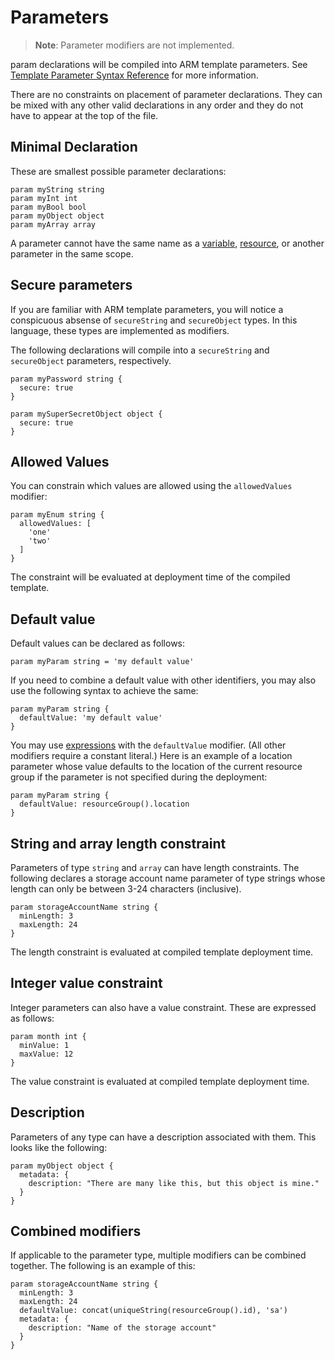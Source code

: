 # Parameters
> **Note**: Parameter modifiers are not implemented.

param declarations will be compiled into ARM template parameters. See [Template Parameter Syntax Reference](https://docs.microsoft.com/en-us/azure/azure-resource-manager/templates/template-syntax#parameters) for more information.

There are no constraints on placement of parameter declarations. They can be mixed with any other valid declarations in any order and they do not have to appear at the top of the file.

## Minimal Declaration
These are smallest possible parameter declarations:
```
param myString string
param myInt int
param myBool bool
param myObject object
param myArray array
```

A parameter cannot have the same name as a [variable](./variables.md), [resource](./resources.md), or another parameter in the same scope.

## Secure parameters
If you are familiar with ARM template parameters, you will notice a conspicuous absense of `secureString` and `secureObject` types. In this language, these types are implemented as modifiers.

The following declarations will compile into a `secureString` and `secureObject` parameters, respectively.
```
param myPassword string { 
  secure: true
}

param mySuperSecretObject object { 
  secure: true
}
```
## Allowed Values
You can constrain which values are allowed using the `allowedValues` modifier:
```
param myEnum string {
  allowedValues: [
    'one'
    'two'
  ]
}
```

The constraint will be evaluated at deployment time of the compiled template.

## Default value
Default values can be declared as follows:
```
param myParam string = 'my default value'
```

If you need to combine a default value with other identifiers, you may also use the following syntax to achieve the same:
```
param myParam string {
  defaultValue: 'my default value'
}
```

You may use [expressions](./expressions.md) with the `defaultValue` modifier. (All other modifiers require a constant literal.) Here is an example of a location parameter whose value defaults to the location of the current resource group if the parameter is not specified during the deployment:
```
param myParam string {
  defaultValue: resourceGroup().location
}
```

## String and array length constraint
Parameters of type `string` and `array` can have length constraints. The following declares a storage account name parameter of type strings whose length can only be between 3-24 characters (inclusive).
```
param storageAccountName string {
  minLength: 3
  maxLength: 24
}
```

The length constraint is evaluated at compiled template deployment time.

## Integer value constraint
Integer parameters can also have a value constraint. These are expressed as follows:
```
param month int {
  minValue: 1
  maxValue: 12
}
```

The value constraint is evaluated at compiled template deployment time.

## Description
Parameters of any type can have a description associated with them. This looks like the following:
```
param myObject object {
  metadata: {
    description: "There are many like this, but this object is mine."
  }
}
```

## Combined modifiers
If applicable to the parameter type, multiple modifiers can be combined together. The following is an example of this:
```
param storageAccountName string {
  minLength: 3
  maxLength: 24
  defaultValue: concat(uniqueString(resourceGroup().id), 'sa')
  metadata: {
    description: "Name of the storage account"
  }
}
```